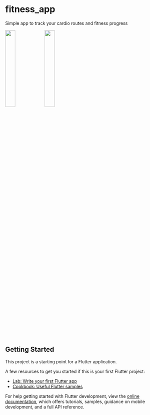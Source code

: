 # fitness_app

Simple app to track your cardio routes and fitness progress

<img src="https://user-images.githubusercontent.com/23361087/233647136-560fd1b6-47b7-4ce0-8ed7-11b95dd59f1e.png" width=25% height=25%><img src="https://user-images.githubusercontent.com/23361087/233647207-ab80ab67-367a-4db1-a1b9-316a30414669.png" width=25% height=25%>




## Getting Started

This project is a starting point for a Flutter application.

A few resources to get you started if this is your first Flutter project:

- [Lab: Write your first Flutter app](https://docs.flutter.dev/get-started/codelab)
- [Cookbook: Useful Flutter samples](https://docs.flutter.dev/cookbook)

For help getting started with Flutter development, view the
[online documentation](https://docs.flutter.dev/), which offers tutorials,
samples, guidance on mobile development, and a full API reference.
